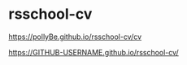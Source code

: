 # rsschool-cv
https://pollyBe.github.io/rsschool-cv/cv

https://GITHUB-USERNAME.github.io/rsschool-cv/
